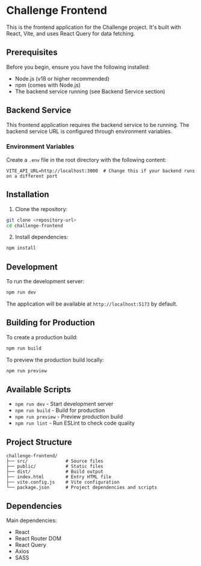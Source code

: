 # Challenge Frontend

This is the frontend application for the Challenge project. It's built with React, Vite, and uses React Query for data fetching.

## Prerequisites

Before you begin, ensure you have the following installed:
- Node.js (v18 or higher recommended)
- npm (comes with Node.js)
- The backend service running (see Backend Service section)

## Backend Service

This frontend application requires the backend service to be running. The backend service URL is configured through environment variables.

### Environment Variables

Create a `.env` file in the root directory with the following content:

```env
VITE_API_URL=http://localhost:3000  # Change this if your backend runs on a different port
```

## Installation

1. Clone the repository:
```bash
git clone <repository-url>
cd challenge-frontend
```

2. Install dependencies:
```bash
npm install
```

## Development

To run the development server:

```bash
npm run dev
```

The application will be available at `http://localhost:5173` by default.

## Building for Production

To create a production build:

```bash
npm run build
```

To preview the production build locally:

```bash
npm run preview
```

## Available Scripts

- `npm run dev` - Start development server
- `npm run build` - Build for production
- `npm run preview` - Preview production build
- `npm run lint` - Run ESLint to check code quality

## Project Structure

```
challenge-frontend/
├── src/              # Source files
├── public/           # Static files
├── dist/             # Build output
├── index.html        # Entry HTML file
├── vite.config.js    # Vite configuration
└── package.json      # Project dependencies and scripts
```

## Dependencies

Main dependencies:
- React
- React Router DOM
- React Query
- Axios
- SASS